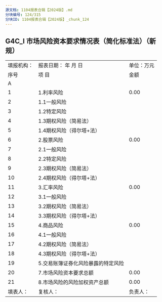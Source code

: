 ```yaml
---
源文档: 1104报表合辑【2024版】.md
分块编号: 124/315
分块ID: 1104报表合辑【2024版】_chunk_124
---
```


## G4C\_I 市场风险资本要求情况表（简化标准法）（新规）

|  |  |  |
| --- | --- | --- |
| 填报机构： | 报表日期： 年 月 日 | 单位：万元 |
| 序号 | 项 目 | 金额 |
| A |
| 1 | 1.利率风险 | 0.00 |
| 2 | 1.1一般风险 |  |
| 3 | 1.2特定风险 |  |
| 4 | 1.3期权风险（简易法） |  |
| 5 | 1.4期权风险（得尔塔+法） |  |
| 6 | 2.股票风险 | 0.00 |
| 7 | 2.1一般风险 |  |
| 8 | 2.2特定风险 |  |
| 9 | 2.3期权风险（简易法） |  |
| 10 | 2.4期权风险（得尔塔+法） |  |
| 11 | 3.汇率风险 | 0.00 |
| 12 | 3.1一般风险 |  |
| 13 | 3.2期权风险（简易法） |  |
| 14 | 3.3期权风险（得尔塔+法） |  |
| 15 | 4.商品风险 | 0.00 |
| 16 | 4.1一般风险 |  |
| 17 | 4.2期权风险（简易法） |  |
| 18 | 4.3期权风险（得尔塔+法） |  |
| 19 | 5.交易账簿证券化风险暴露的特定风险 |  |
| 20 | 7.市场风险资本要求总额 | 0.00 |
| 21 | 8.市场风险的风险加权资产总额 | 0.00 |
| 填表人： | 复核人： | 负责人： |

